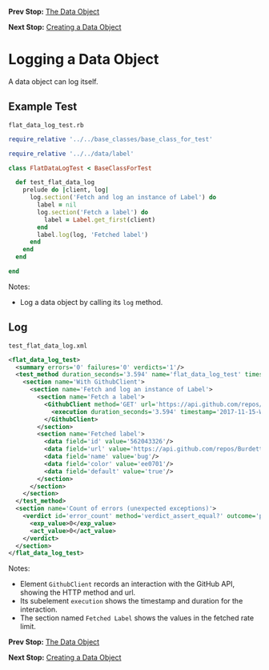 <!--- GENERATED FILE, DO NOT EDIT --->
**Prev Stop:** [The Data Object](./DataObjects.md#the-data-object)

**Next Stop:** [Creating a Data Object](./FlatDataNew.md#creating-a-data-object)


# Logging a Data Object

A data object can log itself.

## Example Test

<code>flat_data_log_test.rb</code>
```ruby
require_relative '../../base_classes/base_class_for_test'

require_relative '../../data/label'

class FlatDataLogTest < BaseClassForTest

  def test_flat_data_log
    prelude do |client, log|
      log.section('Fetch and log an instance of Label') do
        label = nil
        log.section('Fetch a label') do
          label = Label.get_first(client)
        end
        label.log(log, 'Fetched label')
      end
    end
  end

end
```

Notes:

- Log a data object by calling its `log` method.

## Log

<code>test_flat_data_log.xml</code>
```xml
<flat_data_log_test>
  <summary errors='0' failures='0' verdicts='1'/>
  <test_method duration_seconds='3.594' name='flat_data_log_test' timestamp='2017-11-15-Wed-15.04.53.851'>
    <section name='With GithubClient'>
      <section name='Fetch and log an instance of Label'>
        <section name='Fetch a label'>
          <GithubClient method='GET' url='https://api.github.com/repos/BurdetteLamar/RubyTest/labels'>
            <execution duration_seconds='3.594' timestamp='2017-11-15-Wed-15.04.53.851'/>
          </GithubClient>
        </section>
        <section name='Fetched label'>
          <data field='id' value='562043326'/>
          <data field='url' value='https://api.github.com/repos/BurdetteLamar/RubyTest/labels/bug'/>
          <data field='name' value='bug'/>
          <data field='color' value='ee0701'/>
          <data field='default' value='true'/>
        </section>
      </section>
    </section>
  </test_method>
  <section name='Count of errors (unexpected exceptions)'>
    <verdict id='error_count' method='verdict_assert_equal?' outcome='passed' volatile='true'>
      <exp_value>0</exp_value>
      <act_value>0</act_value>
    </verdict>
  </section>
</flat_data_log_test>
```

Notes:

- Element `GithubClient` records an interaction with the GitHub API, showing the HTTP method and url.
- Its subelement `execution` shows the timestamp and duration for the interaction.
- The section named `Fetched Label` shows the values in the fetched rate limit.

**Prev Stop:** [The Data Object](./DataObjects.md#the-data-object)

**Next Stop:** [Creating a Data Object](./FlatDataNew.md#creating-a-data-object)

